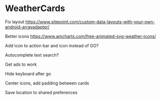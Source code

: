 # WeatherCards

Fix layout
https://www.sitepoint.com/custom-data-layouts-with-your-own-android-arrayadapter/

Better icons
https://www.amcharts.com/free-animated-svg-weather-icons/

Add icon to action bar and icon instead of GO?

Autocomplete text search?

Get ads to work

Hide keyboard after go

Center icons, add padding between cards

Save location to shared preferences

